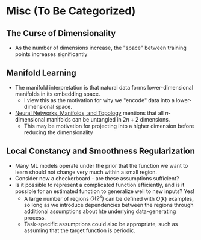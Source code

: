 # Misc (To Be Categorized)

## The Curse of Dimensionality
- As the number of dimensions increase, the "space" between training points increases significantly

## Manifold Learning
- The manifold interpretation is that natural data forms lower-dimensional manifolds in its embedding space. 
  - I view this as the motivation for why we "encode" data into a lower-dimensional space. 
- [Neural Networks, Manifolds, and Topology](https://colah.github.io/posts/2014-03-NN-Manifolds-Topology/) mentions that all $n$-dimensional manifolds can be untangled in $2n+2$ dimensions. 
  - This may be motivation for projecting into a higher dimension before reducing the dimensionality

## Local Constancy and Smoothness Regularization
- Many ML models operate under the prior that the function we want to learn should not change very much within a small region. 
- Consider now a checkerboard - are these assumptions sufficient?
- Is it possible to represent a complicated function efficiently, and is it possible for an estimated function to generalize well to new inputs? Yes!
  - A large number of regions $O(2^k)$ can be defined with $O(k)$ examples, so long as we introduce dependencies between the regions through additional assumptions about hte underlying data-generating process.
  - Task-specific assumptions could also be appropriate, such as assuming that the target function is periodic.

